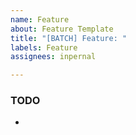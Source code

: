 ```yaml
---
name: Feature
about: Feature Template
title: "[BATCH] Feature: "
labels: Feature
assignees: inpernal

---
```


### TODO
-
